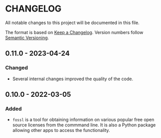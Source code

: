 # CHANGELOG

All notable changes to this project will be documented in this file.

The format is based on [Keep a Changelog](https://keepachangelog.com/en/1.1.0/).
Version numbers follow [Semantic Versioning](https://semver.org/spec/v2.0.0.html).

## 0.11.0 - 2023-04-24

### Changed

- Several internal changes improved the quality of the code.

## 0.10.0 - 2022-03-05

### Added

- `fossl` is a tool for obtaining information on various popular free open source licenses from the commmand line. It is also a Python package allowing other apps to access the functionality.
